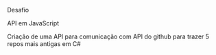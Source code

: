 
Desafio

API em JavaScript

Criação de uma API para comunicação com API do github para trazer 5 repos mais antigas
em C#